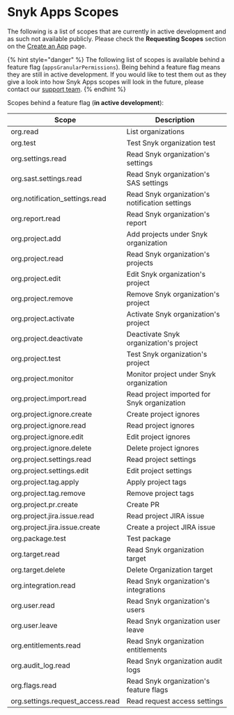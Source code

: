 # Snyk Apps Scopes

The following is a list of scopes that are currently in active development and as such not available publicly. Please check the **Requesting Scopes** section on the [Create an App](getting-started-with-snyk-apps/create-an-app-via-the-api.md#generally-available) page.

{% hint style="danger" %}
The following list of scopes is available behind a feature flag (`appsGranularPermissions`). Being behind a feature flag means they are still in active development. If you would like to test them out as they give a look into how Snyk Apps scopes will look in the future, please contact our [support team](https://snyk.io/contact-us/).
{% endhint %}

Scopes behind a feature flag (**in active development**):

| Scope                             | Description                                    |
| --------------------------------- | ---------------------------------------------- |
| org.read                          | List organizations                             |
| org.test                          | Test Snyk organization test                    |
| org.settings.read                 | Read Snyk organization's settings              |
| org.sast.settings.read            | Read Snyk organization's SAS settings          |
| org.notification\_settings.read   | Read Snyk organization's notification settings |
| org.report.read                   | Read Snyk organization's report                |
| org.project.add                   | Add projects under Snyk organization           |
| org.project.read                  | Read Snyk organization's projects              |
| org.project.edit                  | Edit Snyk organization's project               |
| org.project.remove                | Remove Snyk organization's project             |
| org.project.activate              | Activate Snyk organization's project           |
| org.project.deactivate            | Deactivate Snyk organization's project         |
| org.project.test                  | Test Snyk organization's project               |
| org.project.monitor               | Monitor project under Snyk organization        |
| org.project.import.read           | Read project imported for Snyk organization    |
| org.project.ignore.create         | Create project ignores                         |
| org.project.ignore.read           | Read project ignores                           |
| org.project.ignore.edit           | Edit project ignores                           |
| org.project.ignore.delete         | Delete project ignores                         |
| org.project.settings.read         | Read project settings                          |
| org.project.settings.edit         | Edit project settings                          |
| org.project.tag.apply             | Apply project tags                             |
| org.project.tag.remove            | Remove project tags                            |
| org.project.pr.create             | Create PR                                      |
| org.project.jira.issue.read       | Read project JIRA issue                        |
| org.project.jira.issue.create     | Create a project JIRA issue                    |
| org.package.test                  | Test package                                   |
| org.target.read                   | Read Snyk organization target                  |
| org.target.delete                 | Delete Organization target                     |
| org.integration.read              | Read Snyk organization's integrations          |
| org.user.read                     | Read Snyk organization's users                 |
| org.user.leave                    | Read Snyk organization user leave              |
| org.entitlements.read             | Read Snyk organization entitlements            |
| org.audit\_log.read               | Read Snyk organization audit logs              |
| org.flags.read                    | Read Snyk organization's feature flags         |
| org.settings.request\_access.read | Read request access settings                   |
